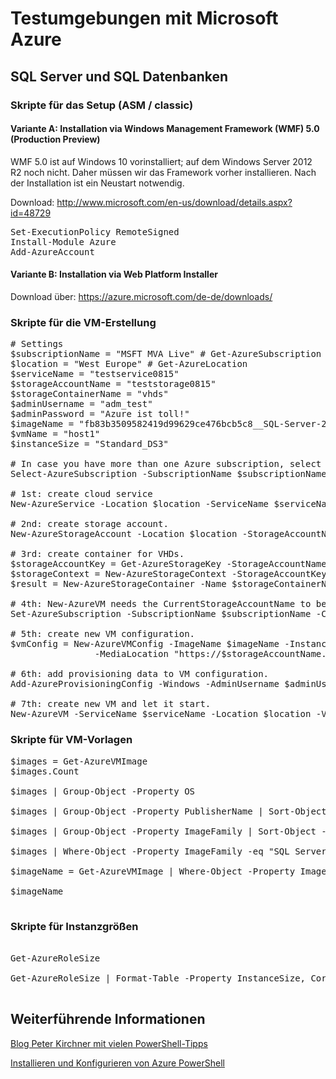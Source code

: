 # Testumgebungen mit Microsoft Azure
## SQL Server und SQL Datenbanken

### Skripte für das Setup (ASM / classic)

#### Variante A: Installation via Windows Management Framework (WMF) 5.0 (Production Preview)

WMF 5.0 ist auf Windows 10 vorinstalliert; auf dem Windows Server 2012 R2 noch nicht. 
Daher müssen wir das Framework vorher installieren. Nach der Installation ist ein Neustart notwendig.

Download: http://www.microsoft.com/en-us/download/details.aspx?id=48729

<pre>
Set-ExecutionPolicy RemoteSigned  
Install-Module Azure  
Add-AzureAccount
</pre>

#### Variante B: Installation via Web Platform Installer

Download über: https://azure.microsoft.com/de-de/downloads/

### Skripte für die VM-Erstellung

<pre>
# Settings
$subscriptionName = "MSFT MVA Live" # Get-AzureSubscription
$location = "West Europe" # Get-AzureLocation
$serviceName = "testservice0815"
$storageAccountName = "teststorage0815"
$storageContainerName = "vhds"
$adminUsername = "adm_test"
$adminPassword = "Azure ist toll!"
$imageName = "fb83b3509582419d99629ce476bcb5c8__SQL-Server-2014-RTM-12.0.2048.0-Ent-ENU-Win2012R2-cy15su04" # Get-AzureVMImage
$vmName = "host1"
$instanceSize = "Standard_DS3"

# In case you have more than one Azure subscription, select one.
Select-AzureSubscription -SubscriptionName $subscriptionName

# 1st: create cloud service
New-AzureService -Location $location -ServiceName $serviceName

# 2nd: create storage account.
New-AzureStorageAccount -Location $location -StorageAccountName $storageAccountName

# 3rd: create container for VHDs.
$storageAccountKey = Get-AzureStorageKey -StorageAccountName $storageAccountName
$storageContext = New-AzureStorageContext -StorageAccountKey $storageAccountKey.Primary -StorageAccountName $storageAccountKey.StorageAccountName
$result = New-AzureStorageContainer -Name $storageContainerName -Permission Off -Context $storageContext

# 4th: New-AzureVM needs the CurrentStorageAccountName to be set.
Set-AzureSubscription -SubscriptionName $subscriptionName -CurrentStorageAccountName $storageAccountName

# 5th: create new VM configuration.
$vmConfig = New-AzureVMConfig -ImageName $imageName -InstanceSize $instanceSize -Name $vmName  `
                -MediaLocation "https://$storageAccountName.blob.core.windows.net/$storageContainerName/$vmName.vhd"

# 6th: add provisioning data to VM configuration.
Add-AzureProvisioningConfig -Windows -AdminUsername $adminUsername -Password $adminPassword -VM $vmConfig

# 7th: create new VM and let it start.
New-AzureVM -ServiceName $serviceName -Location $location -VMs $vmConfig
</pre>

### Skripte für VM-Vorlagen

<pre>
$images = Get-AzureVMImage
$images.Count

$images | Group-Object -Property OS

$images | Group-Object -Property PublisherName | Sort-Object -Property Name | Format-Table 

$images | Group-Object -Property ImageFamily | Sort-Object -Property Name | Format-Table -Property Count, Name -AutoSize

$images | Where-Object -Property ImageFamily -eq "SQL Server 2014 RTM Enterprise on Windows Server 2012 R2" | Format-List -Property ImageName, Label, PublishedDate

$imageName = Get-AzureVMImage | Where-Object -Property ImageFamily -eq "SQL Server 2014 RTM Enterprise on Windows Server 2012 R2" | Sort-Object -Property PublishedDate -Descending | Select-Object -ExpandProperty ImageName -First 1

$imageName

</pre>

### Skripte für Instanzgrößen

<pre>

Get-AzureRoleSize

Get-AzureRoleSize | Format-Table -Property InstanceSize, Cores, MemoryInMb, SupportedByVirtualMachines -AutoSize

</pre>

## Weiterführende Informationen

[Blog Peter Kirchner mit vielen PowerShell-Tipps](http://aka.ms/PeterKirchner)

[Installieren und Konfigurieren von Azure PowerShell](https://azure.microsoft.com/de-de/documentation/articles/powershell-install-configure/)
